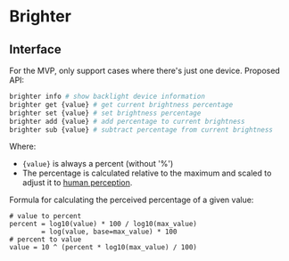 # Brighter

## Interface

For the MVP, only support cases where there's just one device.
Proposed API:

```bash
brighter info # show backlight device information
brighter get {value} # get current brightness percentage
brighter set {value} # set brightness percentage
brighter add {value} # add percentage to current brightness
brighter sub {value} # subtract percentage from current brightness
```

Where:

- `{value}` is always a percent (without '%')
- The percentage is calculated relative to the maximum and scaled to
  adjust it to [human perception][perception].

Formula for calculating the perceived percentage of a given value:

```
# value to percent
percent = log10(value) * 100 / log10(max_value)
        = log(value, base=max_value) * 100
# percent to value
value = 10 ^ (percent * log10(max_value) / 100)
```

[perception]: https://konradstrack.ninja/blog/changing-screen-brightness-in-accordance-with-human-perception/
[sysfs-backlight]: https://www.kernel.org/doc/html/latest/admin-guide/abi-stable-files.html#abi-file-stable-sysfs-class-backlight

